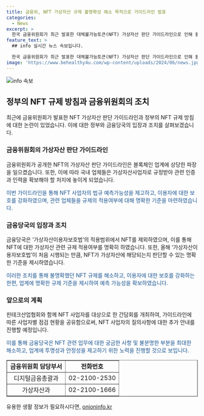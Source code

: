 ```yaml
---
title: 금융위, NFT 가상자산 규제 불명확성 해소 목적으로 가이드라인 발표
categories:
  - News
excerpt: >
  한국 금융위원회가 최근 발표한 대체불가능토큰(NFT) 가상자산 판단 가이드라인으로 인해 블록체인 업계가 동요하고 있습니다. 이에 따라 정부의 NFT 가상자산 규정에 대한 반발도 높아지고 있는데, 이번 가이드라인을 통해 NFT에 대한 규제의 불명확성을 해소하고, NFT 사업자의 법규 예측가능성을 높이며, 이용자에 대한 보호를 강화하고 있습니다. 또한 금융당국은 가상자산이용자보호법 적용 범위에서 NFT를 제외함으로써 이용자의 보호에 신경을 썼습니다. NFT 사업자들은 가이드라인에 따른 점검 현황을 공유하며, 관련 질의사항은 추가 안내될 예정입니다.
feature_text: >
  ## info 실시간 뉴스 속보입니다.

  한국 금융위원회가 최근 발표한 대체불가능토큰(NFT) 가상자산 판단 가이드라인으로 인해 블록체인 업계가 동요하고 있습니다. 이에 따라 정부의 NFT 가상자산 규정에 대한 반발도 높아지고 있는데, 이번 가이드라인을 통해 NFT에 대한 규제의 불명확성을 해소하고, NFT 사업자의 법규 예측가능성을 높이며, 이용자에 대한 보호를 강화하고 있습니다. 또한 금융당국은 가상자산이용자보호법 적용 범위에서 NFT를 제외함으로써 이용자의 보호에 신경을 썼습니다. NFT 사업자들은 가이드라인에 따른 점검 현황을 공유하며, 관련 질의사항은 추가 안내될 예정입니다.
image: 'https://www.behealthy4u.com/wp-content/uploads/2024/06/news.jpg'
---
```


<p><img src="https://www.behealthy4u.com/wp-content/uploads/2024/06/news.jpg" alt="info 속보" /></p>

<h2 data-ke-size="size26">정부의 NFT 규제 방침과 금융위원회의 조치</h2>

<p data-ke-size="size16">최근에 금융위원회가 발표한 NFT 가상자산 판단 가이드라인과 정부의 NFT 규제 방침에 대한 논란이 있었습니다. 이에 대한 정부와 금융당국의 입장과 조치를 살펴보겠습니다.</p>

<h3>금융위원회의 가상자산 판단 가이드라인</h3>

<p data-ke-size="size16">금융위원회가 공개한 NFT의 가상자산 판단 가이드라인은 블록체인 업계에 상당한 파장을 일으켰습니다. 또한, 이에 따라 국내 업체들은 가상자산사업자로 규정받아 관련 인증과 인력을 확보해야 할 처지에 놓이게 되었습니다.</p>

<p data-ke-size="size16"><span style="color: #1a5490;">이번 가이드라인을 통해 NFT 사업자의 법규 예측가능성을 제고하고, 이용자에 대한 보호를 강화하였으며, 관련 업체들을 규제의 적용여부에 대해 명확한 기준을 마련하였습니다.</span></p>

<h3>금융당국의 입장과 조치</h3>

<p data-ke-size="size16">금융당국은 ‘가상자산이용자보호법’의 적용범위에서 NFT를 제외하였으며, 이를 통해 NFT에 대한 가상자산 관련 규제 적용여부를 명확히 하였습니다. 또한, 올해 ‘가상자산이용자보호법’이 처음 시행되는 만큼, NFT가 가상자산에 해당되는지 판단할 수 있는 명확한 기준을 제시하였습니다.</p>

<p data-ke-size="size16"><span style="color: #1a5490;">이러한 조치를 통해 불명확했던 NFT 규제를 해소하고, 이용자에 대한 보호를 강화하는 한편, 업계에 명확한 규제 기준을 제시하여 예측 가능성을 확보하였습니다.</span></p>

<h3>앞으로의 계획</h3>

<p data-ke-size="size16">핀테크산업협회와 함께 NFT 사업자를 대상으로 한 간담회를 개최하여, 가이드라인에 따른 사업자별 점검 현황을 공유함으로써, NFT 사업자의 질의사항에 대한 추가 안내를 진행할 예정입니다.</p>

<p data-ke-size="size16"><span style="color: #1a5490;">이를 통해 금융당국은 NFT 관련 업무에 대한 궁금한 사항 및 불분명한 부분을 최대한 해소하고, 업계에 투명성과 안정성을 제고하기 위한 노력을 진행할 것으로 보입니다.</span></p>

<table style="width: 100%;" border="1">
<tbody>
<tr>
<td style="text-align: center; height: 17px;"><b>금융위원회 담당부서</b></td>
<td style="text-align: center; height: 17px;"><b>전화번호</b></td>
</tr>
<tr>
<td style="text-align: center; height: 17px;">디지털금융총괄과</td>
<td style="text-align: center; height: 17px;">02-2100-2530</td>
</tr>
<tr>
<td style="text-align: center; height: 17px;">가상자산과</td>
<td style="text-align: center; height: 17px;">02-2100-1666</td>
</tr>
</tbody>
</table>

<p data-ke-size="size16"></p>
유용한 생활 정보가 필요하시다면, <a href="https://onioninfo.kr" rel="dofollow">onioninfo.kr</a>


